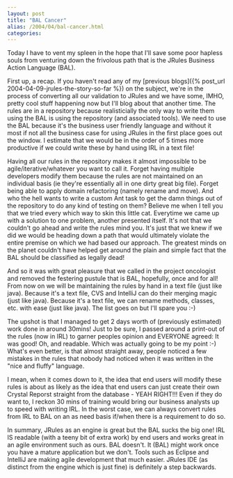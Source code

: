 ```yaml
---
layout: post
title: "BAL Cancer"
alias: /2004/04/bal-cancer.html
categories:
---
```

Today I have to vent my spleen in the hope that I'll save some poor hapless souls from venturing down the frivolous path that is the JRules Business Action Language (BAL).

First up, a recap. If you haven't read any of my [previous blogs]({% post_url 2004-04-09-jrules-the-story-so-far %}) on the subject, we're in the process of converting all our validation to JRules and we have some, IMHO, pretty cool stuff happening now but I'll blog about that another time. The rules are in a repository because realisticially the only way to write them using the BAL is using the repository (and associated tools). We need to use the BAL because it's the business user friendly language and without it most if not all the business case for using JRules in the first place goes out the window. I estimate that we would be in the order of 5 times more productive if we could write these by hand using IRL in a text file!

Having all our rules in the repository makes it almost impossible to be agile/iterative/whatever you want to call it. Forget having multiple developers modify them because the rules are not maintained on an individual basis (ie they're essentially all in one dirty great big file). Forget being able to apply domain refactoring (namely rename and move). And who the hell wants to write a custom Ant task to get the damn things out of the repository to do any kind of testing on them? Believe me when I tell you that we tried every which way to skin this little cat. Everytime we came up with a solution to one problem, another presented itself. It's not that we couldn't go ahead and write the rules mind you. It's just that we knew if we did we would be heading down a path that would ultimately violate the entire premise on which we had based our approach. The greatest minds on the planet couldn't have helped get around the plain and simple fact that the BAL should be classified as legally dead!

And so it was with great pleasure that we called in the project oncologist and removed the festering pustule that is BAL, hopefully, once and for all! From now on we will be maintaining the rules by hand in a text file (just like java). Because it's a text file, CVS and IntelliJ can do their merging magic (just like java). Because it's a text file, we can rename methods, classes, etc. with ease (just like java). The list goes on but I'll spare you :-)

The upshot is that I managed to get 2 days worth of (previously estimated) work done in around 30mins! Just to be sure, I passed around a print-out of the rules (now in IRL) to garner peoples opinion and EVERYONE agreed: It was good! Oh, and readable. Which was actually going to be my point :-) What's even better, is that almost straight away, people noticed a few mistakes in the rules that nobody had noticed when it was written in the "nice and fluffy" language.

I mean, when it comes down to it, the idea that end users will modify these rules is about as likely as the idea that end users can just create their own Crystal Reporst straight from the database - YEAH RIGHT!!! Even if they do want to, I reckon 30 mins of training would bring our business analysts up to speed with writing IRL. In the worst case, we can always convert rules from IRL to BAL on an as need basis if/when there is a requirement to do so.

In summary, JRules as an engine is great but the BAL sucks the big one! IRL IS readable (with a teeny bit of extra work) by end users and works great in an agile environment such as ours. BAL doesn't. It (BAL) might work once you have a mature application but we don't. Tools such as Eclipse and IntelliJ are making agile development that much easier. JRules IDE (as distinct from the engine which is just fine) is definitely a step backwards.

